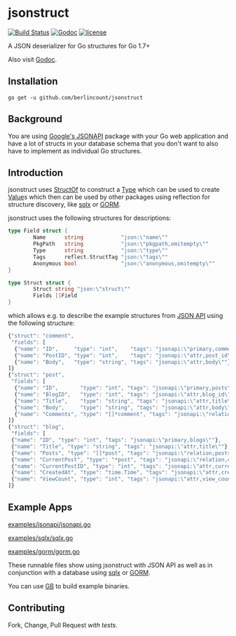 # jsonstruct

[![Build Status](https://travis-ci.org/berlincount/jsonstruct.svg?branch=master)](https://travis-ci.org/berlincount/jsonstruct) [![Godoc](http://img.shields.io/badge/godoc-reference-blue.svg?style=flat)](https://godoc.org/github.com/berlincount/jsonstruct) [![license](http://img.shields.io/badge/license-MIT-red.svg?style=flat)](https://raw.githubusercontent.com/berlincount/jsonstruct/master/LICENSE)


A JSON deserializer for Go structures for Go 1.7+

Also visit [Godoc](http://godoc.org/github.com/berlincount/jsonstruct).

## Installation

```
go get -u github.com/berlincount/jsonstruct
```

## Background

You are using [Google's JSONAPI](http://godoc.org/github.com/google/jsonapi)
package with your Go web application and have a lot of structs in your database
schema that you don't want to also have to implement as individual Go
structures.

## Introduction

jsonstruct uses [StructOf](http://golang.org/pkg/reflect/#StructOf) to
construct a [Type](http://golang.org/pkg/reflect/#Type) which can be used to
create [Value](http://golang.org/pkg/reflect/#Value)s which then can be used by
other packages using reflection for structure discovery, like
[sqlx](https://github.com/jmoiron/sqlx) or [GORM](https://github.com/jinzhu/gorm).

jsonstruct uses the following structures for descriptions:

```go
type Field struct {
        Name      string            "json:\"name\""
        PkgPath   string            "json:\"pkgpath,omitempty\""
        Type      string            "json:\"type\""
        Tags      reflect.StructTag "json:\"tags\""
        Anonymous bool              "json:\"anonymous,omitempty\""
}

type Struct struct {
        Struct string "json:\"struct\""
        Fields []Field
}
```

which allows e.g. to describe the example structures from [JSON
API](http://godoc.org/github.com/google/jsonapi) using the following structure:

```javascript
{"struct": "comment",
 "fields": [
  {"name": "ID",     "type": "int",    "tags": "jsonapi:\"primary,comments\""},
  {"name": "PostID", "type": "int",    "tags": "jsonapi:\"attr,post_id\""},
  {"name": "Body",   "type": "string", "tags": "jsonapi:\"attr,body\""}
]}
{"struct": "post",
 "fields": [
  {"name": "ID",       "type": "int", "tags": "jsonapi:\"primary,posts\""},
  {"name": "BlogID",   "type": "int", "tags": "jsonapi:\"attr,blog_id\""},
  {"name": "Title",    "type": "string", "tags": "jsonapi:\"attr,title\""},
  {"name": "Body",     "type": "string", "tags": "jsonapi:\"attr,body\""},
  {"name": "Comments", "type": "[]*comment", "tags": "jsonapi:\"relation,comments\""}
]}
{"struct": "blog",
 "fields": [
 {"name": "ID", "type": "int", "tags": "jsonapi:\"primary,blogs\""},
 {"name": "Title", "type": "string", "tags": "jsonapi:\"attr,title\""},
 {"name": "Posts", "type": "[]*post", "tags": "jsonapi:\"relation,posts\""},
 {"name": "CurrentPost", "type": "*post", "tags": "jsonapi:\"relation,current_post\""},
 {"name": "CurrentPostID", "type": "int", "tags": "jsonapi:\"attr,current_post_id\""},
 {"name": "CreatedAt", "type": "time.Time", "tags": "jsonapi:\"attr,created_at\""},
 {"name": "ViewCount", "type": "int", "tags": "jsonapi:\"attr,view_count\""}
]}
```

## Example Apps

[examples/jsonapi/jsonapi.go](https://github.com/berlincount/jsonstruct/blob/master/examples/jsonapi/jsonapi.go)

[examples/sqlx/sqlx.go](https://github.com/berlincount/jsonstruct/blob/master/examples/sqlx/sqlx.go)

[examples/gorm/gorm.go](https://github.com/berlincount/jsonstruct/blob/master/examples/gorm/gorm.go)

These runnable files show using jsonstruct with JSON API as well as in conjunction with a database using [sqlx](https://github.com/jmoiron/sqlx) or [GORM](https://github.com/jinzhu/gorm).

You can use [GB](https://getgb.io/) to build example binaries.

## Contributing

Fork, Change, Pull Request *with tests*.
